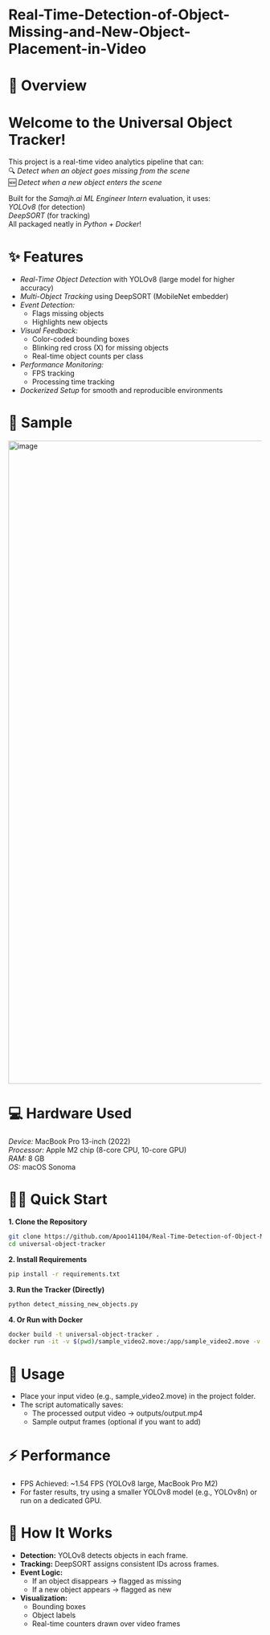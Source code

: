 # Real-Time-Detection-of-Object-Missing-and-New-Object-Placement-in-Video

# 🚀 Overview
# Welcome to the Universal Object Tracker!
This project is a real-time video analytics pipeline that can:  
🔍 *Detect when an object goes missing from the scene*  
🆕 *Detect when a new object enters the scene*

Built for the *Samajh.ai ML Engineer Intern* evaluation, it uses:  
*YOLOv8* (for detection)  
*DeepSORT* (for tracking)  
All packaged neatly in *Python + Docker*!  

# ✨ Features
* *Real-Time Object Detection* with YOLOv8 (large model for higher accuracy)  
* *Multi-Object Tracking* using DeepSORT (MobileNet embedder)  
* *Event Detection:*
  * Flags missing objects  
  * Highlights new objects  
* *Visual Feedback:*
  * Color-coded bounding boxes  
  * Blinking red cross (X) for missing objects  
  * Real-time object counts per class  
* *Performance Monitoring:*
  * FPS tracking  
  * Processing time tracking  
* *Dockerized Setup* for smooth and reproducible environments  

# 📸 Sample
<img width="1280" alt="image" src="https://github.com/user-attachments/assets/6730e42e-93a6-4fea-b1d6-8e46996b5ec3" />

# 💻 Hardware Used
*Device:* MacBook Pro 13-inch (2022)  
*Processor:* Apple M2 chip (8-core CPU, 10-core GPU)  
*RAM:* 8 GB  
*OS:* macOS Sonoma  

# 🏃‍♂️ Quick Start
**1. Clone the Repository**
```bash
git clone https://github.com/Apoo141104/Real-Time-Detection-of-Object-Missing-and-New-Object-Placement-in-Video.git
cd universal-object-tracker
```
**2. Install Requirements**
```bash
pip install -r requirements.txt
```
**3. Run the Tracker (Directly)**
```bash
python detect_missing_new_objects.py
```
**4. Or Run with Docker**
```bash
docker build -t universal-object-tracker .
docker run -it -v $(pwd)/sample_video2.move:/app/sample_video2.move -v $(pwd)/outputs:/app/outputs universal-object-tracker
```

# 📝 Usage
- Place your input video (e.g., sample_video2.move) in the project folder.
- The script automatically saves:
  - The processed output video → outputs/output.mp4
  - Sample output frames (optional if you want to add)

# ⚡ Performance
- FPS Achieved: ~1.54 FPS (YOLOv8 large, MacBook Pro M2)
- For faster results, try using a smaller YOLOv8 model (e.g., YOLOv8n) or run on a dedicated GPU.

# 🧠 How It Works
- **Detection:** YOLOv8 detects objects in each frame.
- **Tracking:** DeepSORT assigns consistent IDs across frames.
- **Event Logic:**
  - If an object disappears → flagged as missing
  - If a new object appears → flagged as new
- **Visualization:**
  - Bounding boxes
  - Object labels
  - Real-time counters drawn over video frames
